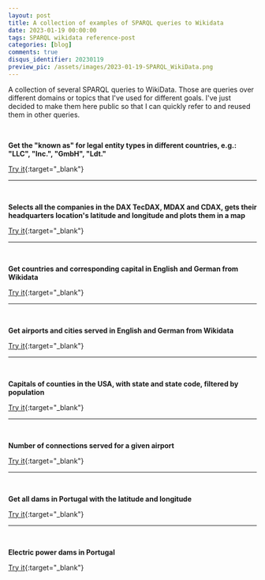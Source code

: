 ```yaml
---
layout: post
title: A collection of examples of SPARQL queries to Wikidata 
date: 2023-01-19 00:00:00
tags: SPARQL wikidata reference-post
categories: [blog]
comments: true
disqus_identifier: 20230119
preview_pic: /assets/images/2023-01-19-SPARQL_WikiData.png
---
```


A collection of several SPARQL queries to WikiData. Those are queries over different domains or topics that I've used for different goals. I've just decided to make them here public so that I can quickly refer to and reused them in other queries.

<br>

__Get the "known as" for legal entity types in different countries, e.g.: "LLC", "Inc.", "GmbH", "Ldt."__

<script src="https://gist.github.com/davidsbatista/e0b19d8e1a93ca6f460e57735051cd6f.js" data-gist-hide-line-numbers="true"></script>

[Try it](https://query.wikidata.org/#SELECT%20%3Fentity%20%3FentityLabel%20%28GROUP_CONCAT%28%3FalternativeNames%3B%20separator%3D%27%3B%20%27%29%20AS%20%3Fother_forms%29%0AWHERE%0A%7B%0A%20%20%3Fentity%20wdt%3AP31%20wd%3AQ19335303%20.%0A%20%20%3Fentity%20rdfs%3Alabel%20%3FentityLabel%20.%0A%20%20%3Fentity%20skos%3AaltLabel%20%3FalternativeNames%20.%0A%20%20FILTER%20%28lang%28%3FalternativeNames%29%20%3D%20%22de%22%29%0A%20%20FILTER%20%28lang%28%3FentityLabel%29%20%3D%20%22de%22%29%0A%7D%0AGROUP%20BY%20%3Fentity%20%3FentityLabel
){:target="_blank"}

---

<br>

__Selects all the companies in the DAX TecDAX, MDAX and CDAX, gets their headquarters location's latitude and longitude and plots them in a map__

<script src="https://gist.github.com/davidsbatista/365d09fb6578c6b0a73dae0a0d2a3f81.js" data-gist-hide-line-numbers="true"></script>

[Try it](https://query.wikidata.org/#%23defaultView%3AMap%0ASELECT%20DISTINCT%20%3FcompanyLabel%20%3Fcompany%20%3Fheadquarters%20%3FheadquartersLabel%20%3Fcoordinates%20WHERE%20%7B%20%20%0A%20%20VALUES%20%3Fstock_markets%20%7Bwd%3AQ155718%20wd%3AQ378967%20wd%3AQ595622%20wd%3AQ874430%7D%20.%0A%20%20%3Fcompany%20wdt%3AP361%20%3Fstock_markets%20.%0A%20%20%3Fcompany%20rdfs%3Alabel%20%3FcompanyLabel%20.%20FILTER%28LANG%28%3FcompanyLabel%29%20%3D%20%22en%22%29%0A%20%20%3Fcompany%20wdt%3AP159%20%3Fheadquarters.%0A%20%20%3Fheadquarters%20rdfs%3Alabel%20%3FheadquartersLabel%20.%20FILTER%28LANG%28%3FheadquartersLabel%29%20%3D%20%22en%22%29%20%0A%20%20%3Fheadquarters%20wdt%3AP625%20%3Fcoordinates%0A%7D%0AORDER%20BY%20ASC%28%3FcompanyLabel%29
){:target="_blank"}

---

<br>

__Get countries and corresponding capital in English and German from Wikidata__

<script src="https://gist.github.com/davidsbatista/418b8dbe93d7f436f78d656e4e93541e.js"></script>

[Try it](https://query.wikidata.org/#SELECT%20%3Fcountry%20%3Fcountry_label%28lang%28%3Fcountry_label%29%20as%20%3Fcountry_label_lang%29%20%3Fcapital_label%28lang%28%3Fcapital_label%29%20as%20%3Fcapital_label_lang%29%20WHERE%20%7B%0A%20%20%3Fcountry%20wdt%3AP31%20wd%3AQ6256%3B%0A%20%20%20%20%20%20%20%20%20%20%20rdfs%3Alabel%20%3Fcountry_label%3B%0A%20%20%20%20%20%20%20%20%20%20%20wdt%3AP36%20%3Fcapital.%0A%20%20%3Fcapital%20rdfs%3Alabel%20%3Fcapital_label.%0A%20%20FILTER%28%20LANG%28%3Fcountry_label%29%20%3D%20%22de%22%20%7C%7C%20LANG%28%3Fcountry_label%29%20%3D%20%22en%22%29.%0A%20%20FILTER%28%20LANG%28%3Fcapital_label%29%20%3D%20%22de%22%20%7C%7C%20LANG%28%3Fcapital_label%29%20%3D%20%22en%22%29.%0A%7D%0AORDER%20BY%20ASC%28%3Fcountry_label%29){:target="_blank"}

---

<br>

__Get airports and cities served in English and German from Wikidata__

<script src="https://gist.github.com/davidsbatista/bf103dfcb0cbc64741bc821809f70525.js"></script>

[Try it](https://query.wikidata.org/#SELECT%20%3Fiata_code%20%3Fplaces_served_label%28LANG%28%3Fplaces_served_label%29%20AS%20%3Fplaces_served_label_lang%29%20%3Fcountry_code%0AWHERE%20%7B%0A%20%20%3Fitem%20wdt%3AP238%20%3Fiata_code.%0A%20%20%3Fitem%20wdt%3AP931%20%3Fplaces_served.%0A%20%20%3Fplaces_served%20rdfs%3Alabel%20%3Fplaces_served_label.%0A%20%20%3Fplaces_served%20wdt%3AP17%20%3Fcountry.%0A%20%20%3Fcountry%20wdt%3AP297%20%3Fcountry_code.%0A%20%20FILTER%28%20LANG%28%3Fplaces_served_label%29%20%3D%20%22de%22%20%7C%7C%20LANG%28%3Fplaces_served_label%29%20%3D%20%22en%22%29.%20%20%20%20%20%20%20%0A%7D%0ALIMIT%201000%0A){:target="_blank"}

---

<br>

__Capitals of counties in the USA, with state and state code, filtered by population__

<script src="https://gist.github.com/davidsbatista/3f9310a25274b3e2063bee3e1f5f877d.js"></script>

[Try it](https://query.wikidata.org/#SELECT%20DISTINCT%20%3Fcapital%20%3Fcapital_label%20%3Fpop%20%3Fcode%20WHERE%20%7B%0A%20%20%20%20%20%20%20%20%3Fcounty%20wdt%3AP31%2Fwdt%3AP279%2a%20wd%3AQ47168%20.%20%20%20%20%20%20%0A%20%20%20%20%20%20%20%20%3Fcounty%20wdt%3AP36%20%3Fcapital%20.%0A%20%20%20%20%20%20%20%20%3Fcapital%20rdfs%3Alabel%20%3Fcapital_label%20.%0A%20%20%20%20%20%20%20%20%3Fcapital%20wdt%3AP1082%20%3Fpop%20.%0A%20%20%20%20%20%20%20%20%3Fcounty%20wdt%3AP131%20%3Fstate%20.%0A%20%20%20%20%20%20%20%20%3Fstate%20wdt%3AP31%20wd%3AQ35657%20.%20%0A%20%20%20%20%20%20%20%20%3Fstate%20wdt%3AP300%20%3Fcode%20.%0A%20%20%20%20%20%20FILTER%28LANG%28%3Fcapital_label%29%20%3D%20%22en%22%29%0A%20%20%20%20%20%20FILTER%28%3Fpop%20%3E%3D%2050000%29.%0A%0A%20%20%20%20%7D%20ORDER%20BY%20DESC%28%3Fpop%29){:target="_blank"}

---

<br>

__Number of connections served for a given airport__

<script src="https://gist.github.com/davidsbatista/ea5bf3a984cfa6e5ec0f27440a008f04.js"></script>

[Try it](https://query.wikidata.org/#SELECT%20%3Fiata_code%20%3Fairport_name%20%28COUNT%28%3Fconnectsairport%29%20AS%20%3Fnr_connections%29%20%0AWHERE%0A%7B%0A%20%20VALUES%20%3Fairport%20%7B%20wd%3AQ17480%20wd%3AQ9694%20wd%3AQ160556%20wd%3AQ403671%7D%0A%20%20%3Fairport%20wdt%3AP238%20%3Fiata_code.%0A%20%20%3Fairport%20rdfs%3Alabel%20%3Fairport_name.%0A%20%20OPTIONAL%20%7B%0A%20%20%20%20%20%20%3Fairport%20wdt%3AP81%20%3Fconnectsairport.%0A%20%20%7D%20%20%0A%20%20FILTER%28LANG%28%3Fairport_name%29%20%3D%20%22en%22%29%0A%7D%0AGROUP%20BY%20%3Fiata_code%20%3Fairport_name){:target="_blank"}

---

<br>


__Get all dams in Portugal with the latitude and longitude__


<script src="https://gist.github.com/davidsbatista/3eca48c03865413f724fb703dea49244.js"></script>

[Try it](https://query.wikidata.org/#%23defaultView%3AMap%0ASELECT%20DISTINCT%20%3Fdam%20%3Fcoords%20%3Flat%20%3Flong%20WHERE%20%7B%0A%20%20%20%20%20%20%20%20%3Fdam%20wdt%3AP31%2Fwdt%3AP279%2a%20wd%3AQ12323%20.%20%20%20%20%20%20%0A%20%20%20%20%20%20%20%20%3Fdam%20wdt%3AP17%20wd%3AQ45%20.%0A%20%20%20%20%20%20%20%20%3Fdam%20p%3AP625%20%3Fcoordinataes%20.%0A%20%20%20%20%20%20%20%20%3Fcoordinataes%20ps%3AP625%20%3Fcoords%3B%0A%20%20%20%20%20%20%20%20%20%20%20%20%20%20%20%20%20%20%20%20%20%20psv%3AP625%20%5B%0A%20%20%20%20%20%20%20%20%20%20%20%20%20%20%20%20%20%20%20%20%20%20%20%20wikibase%3AgeoLatitude%20%3Flat%3B%0A%20%20%20%20%20%20%20%20%20%20%20%20%20%20%20%20%20%20%20%20%20%20%20%20wikibase%3AgeoLongitude%20%3Flong%0A%20%20%20%20%20%20%20%20%20%20%20%20%20%20%20%20%20%20%20%20%20%20%5D%20.%0A%7D%20){:target="_blank"}

---

<br>

__Electric power dams in Portugal__

<script src="https://gist.github.com/davidsbatista/30fdead90869539114bb892c2f22ab6c.js"></script>

[Try it](https://query.wikidata.org/#%23defaultView%3AMap%0ASELECT%20DISTINCT%20%3Fdam%20%3Fname%20%3Felevation%20%3Fcoords%20WHERE%20%7B%0A%20%20%20%20%20%20%20%20%23%20%3Fdam%20wdt%3AP31%2Fwdt%3AP279%2a%20wd%3AQ12323%20.%0A%20%20%20%20%20%20%20%20%3Fdam%20wdt%3AP31%2Fwdt%3AP279%2a%20wd%3AQ15911738%20.%20%20%23%20only%20hidroelectric%20cpower%0A%20%20%20%20%20%20%20%20%3Fdam%20wdt%3AP17%20wd%3AQ45%20.%20%20%23%20only%20located%20in%20Portugal%0A%20%20%20%20%20%20%20%20%3Fdam%20rdfs%3Alabel%20%3Fname%20%20FILTER%28LANG%28%3Fname%29%20%3D%20%22pt%22%29%20.%0A%20%20%20%20%20%20%20%20%3Fdam%20p%3AP2044%20%3Felevation_sea_level%20.%0A%20%20%20%20%20%20%20%20%3Felevation_sea_level%20ps%3AP2044%20%3Felevation%20.%0A%20%20%20%20%20%20%20%20%3Fdam%20p%3AP625%20%3Fcoordinataes%20.%0A%20%20%20%20%20%20%20%20%3Fcoordinataes%20ps%3AP625%20%3Fcoords%3B%0A%20%20%20%20%20%20%20%20%20%20%20%20%20%20%20%20%20%20%20%20%20%20psv%3AP625%20%5B%0A%20%20%20%20%20%20%20%20%20%20%20%20%20%20%20%20%20%20%20%20%20%20%20%20wikibase%3AgeoLatitude%20%3Flat%3B%0A%20%20%20%20%20%20%20%20%20%20%20%20%20%20%20%20%20%20%20%20%20%20%20%20wikibase%3AgeoLongitude%20%3Flong%0A%20%20%20%20%20%20%20%20%20%20%20%20%20%20%20%20%20%20%20%20%20%20%5D%20.%0A%7D%20){:target="_blank"}
